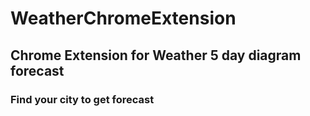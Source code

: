 # WeatherChromeExtension
## Chrome Extension for Weather 5 day diagram forecast
### Find your city to get forecast
